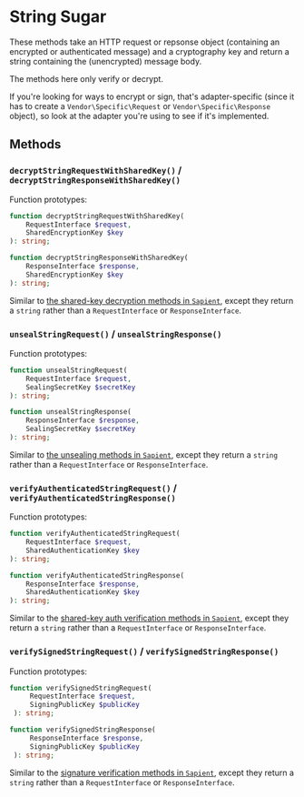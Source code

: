 # String Sugar

These methods take an HTTP request or repsonse object (containing an encrypted or
authenticated message) and a cryptography key and return a string containing the
(unencrypted) message body.

The methods here only verify or decrypt.

If you're looking for ways to encrypt or sign, that's adapter-specific (since it has
to create a `Vendor\Specific\Request` or `Vendor\Specific\Response` object), so look
at the adapter you're using to see if it's implemented.

## Methods

### `decryptStringRequestWithSharedKey()` / `decryptStringResponseWithSharedKey()`

Function prototypes:

```php
function decryptStringRequestWithSharedKey(
    RequestInterface $request,
    SharedEncryptionKey $key
): string;

function decryptStringResponseWithSharedKey(
    ResponseInterface $response,
    SharedEncryptionKey $key
): string;
```

Similar to [the shared-key decryption methods in `Sapient`](Sapient.md#decryptrequestwithsharedkey--decryptresponsewithsharedkey),
except they return a `string` rather than a `RequestInterface` or `ResponseInterface`.

### `unsealStringRequest()` / `unsealStringResponse()`

Function prototypes:

```php
function unsealStringRequest(
    RequestInterface $request,
    SealingSecretKey $secretKey
): string;

function unsealStringResponse(
    ResponseInterface $response,
    SealingSecretKey $secretKey
): string;
```

Similar to [the unsealing methods in `Sapient`](Sapient.md#unsealrequest--unsealresponse),
except they return a `string` rather than a `RequestInterface` or `ResponseInterface`.

### `verifyAuthenticatedStringRequest()` / `verifyAuthenticatedStringResponse()`

Function prototypes:

```php
function verifyAuthenticatedStringRequest(
    RequestInterface $request,
    SharedAuthenticationKey $key
): string;

function verifyAuthenticatedStringResponse(
    ResponseInterface $response,
    SharedAuthenticationKey $key
): string;
```

Similar to the [shared-key auth verification methods in `Sapient`](Sapient.md#verifysymmetricauthenticatedrequest--verifysymmetricauthenticatedresponse),
except they return a `string` rather than a `RequestInterface` or `ResponseInterface`.


### `verifySignedStringRequest()` / `verifySignedStringResponse()`

Function prototypes:

```php
function verifySignedStringRequest(
     RequestInterface $request,
     SigningPublicKey $publicKey
 ): string;

function verifySignedStringResponse(
     ResponseInterface $response,
     SigningPublicKey $publicKey
 ): string;
```

Similar to the [signature verification methods in `Sapient`](Sapient.md#verifysignedrequest--verifysignedresponse),
except they return a `string` rather than a `RequestInterface` or `ResponseInterface`.
